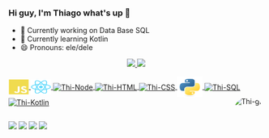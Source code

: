 ### Hi guy, I'm Thiago what's up 👋

- 🔭 Currently working on Data Base SQL
- 🌱 Currently learning Kotlin
- 😄 Pronouns: ele/dele

<div align="center">
  <a href="https://github.com/losanthiago">
  <img height="180em" src="https://github-readme-stats.vercel.app/api?username=losanthiago&show_icons=true&theme=tokyonight&include_all_commits=true&count_private=true">
  <img height="180em" src="https://github-readme-stats.vercel.app/api/top-langs/?username=losanthiago&layout=compact&langs_count=7&theme=tokyonight"/>
</div>
<div style="display: inline_block"><br>
  <img align="center" alt="Thi-Js" height="30" width="40" src="https://raw.githubusercontent.com/devicons/devicon/master/icons/javascript/javascript-plain.svg">
  <img align="center" alt="Thi-React" height="30" width="40" src="https://raw.githubusercontent.com/devicons/devicon/master/icons/react/react-original.svg">
  <img align="center" alt="Thi-Node" height="30" width="40" src="https://cdn.jsdelivr.net/gh/devicons/devicon/icons/nodejs/nodejs-original.svg">
  <img align="center" alt="Thi-HTML" height="30" width="40" src="https://cdn.jsdelivr.net/gh/devicons/devicon/icons/html5/html5-plain.svg">
  <img align="center" alt="Thi-CSS" height="30" width="40" src="https://cdn.jsdelivr.net/gh/devicons/devicon/icons/css3/css3-plain.svg">
  <img align="center" alt="Rafa-Python" height="40" width="50" src="https://raw.githubusercontent.com/devicons/devicon/master/icons/python/python-original.svg">
  <img align="center" alt="Thi-SQL" height="30" width="40" src="https://cdn.jsdelivr.net/gh/devicons/devicon/icons/mysql/mysql-original.svg">
  <img align="center" alt="Thi-Kotlin" height="25" width="35" src="https://cdn.jsdelivr.net/gh/devicons/devicon/icons/kotlin/kotlin-original.svg">
  <img align="right" alt="Thi-gif" height="150" style="border-radius:50px;" src="https://c.tenor.com/nPxAn9NBqfIAAAAM/beavis-computer.gif?width=676&height=676">
  </div>

##

 <div> 
  <a href="https://twitter.com/desabafothi" target="_blank"><img src="https://img.shields.io/badge/Twitter-1DA1F2?style=for-the-badge&logo=twitter&logoColor=white" target="_blank"></a>
  <a href="https://instagram.com/losanthiago" target="_blank"><img src="https://img.shields.io/badge/Instagram-E4405F?style=for-the-badge&logo=instagram&logoColor=white" target="_blank"></a>
  <a href = "mailto:saint.rouch@gmail.com"><img src="https://img.shields.io/badge/Gmail-D14836?style=for-the-badge&logo=gmail&logoColor=white"></a>
  <a href="https://www.linkedin.com/in/thiago-rouch-3b6840227/" target="_blank"><img src="https://img.shields.io/badge/LinkedIn-0077B5?style=for-the-badge&logo=linkedin&logoColor=white" target="_blank"></a> 

</div>
